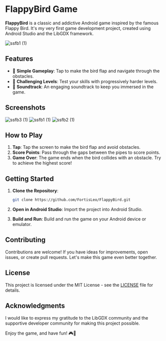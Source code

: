 # FlappyBird Game

**FlappyBird** is a classic and addictive Android game inspired by the famous Flappy Bird. It's my very first game development project, created using Android Studio and the LibGDX framework.

![ssfb1 (1)](https://github.com/FortisLeo/FlappyBird/assets/121441735/d7303d0b-3036-4637-8077-f5a1c5faab2e)



## Features

- 🐤 **Simple Gameplay**: Tap to make the bird flap and navigate through the obstacles.
- 🌟 **Challenging Levels**: Test your skills with progressively harder levels.
- 🎵 **Soundtrack**: An engaging soundtrack to keep you immersed in the game.

## Screenshots

![ssfb3 (1)](https://github.com/FortisLeo/FlappyBird/assets/121441735/016299ed-6f50-4bb7-89ff-f7eaba039419)
![ssfb1 (1)](https://github.com/FortisLeo/FlappyBird/assets/121441735/19b585e3-5036-4c17-9030-72163e15d389)
![ssfb2 (1)](https://github.com/FortisLeo/FlappyBird/assets/121441735/0dea5f0f-5139-421c-ba39-c5b2bbfcdb3b)

## How to Play

1. **Tap**: Tap the screen to make the bird flap and avoid obstacles.
2. **Score Points**: Pass through the gaps between the pipes to score points.
3. **Game Over**: The game ends when the bird collides with an obstacle. Try to achieve the highest score!

## Getting Started

1. **Clone the Repository**:
   ```bash
   git clone https://github.com/FortisLeo/FlappyBird.git
   ```

2. **Open in Android Studio**: Import the project into Android Studio.

3. **Build and Run**: Build and run the game on your Android device or emulator.

## Contributing

Contributions are welcome! If you have ideas for improvements, open issues, or create pull requests. Let's make this game even better together.

## License

This project is licensed under the MIT License - see the [LICENSE](LICENSE) file for details.

## Acknowledgments

I would like to express my gratitude to the LibGDX community and the supportive developer community for making this project possible.

Enjoy the game, and have fun! 🎮🚀
